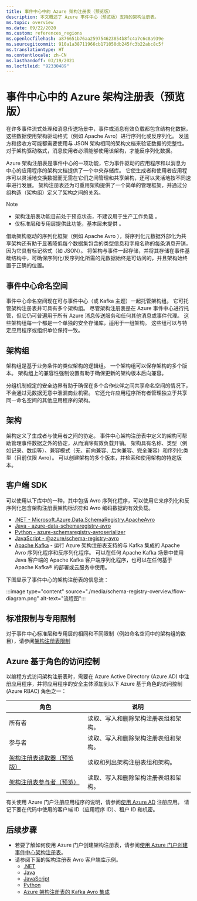 ```yaml
---
title: 事件中心中的 Azure 架构注册表（预览版）
description: 本文概述了 Azure 事件中心（预览版）支持的架构注册表。
ms.topic: overview
ms.date: 09/22/2020
ms.custom: references_regions
ms.openlocfilehash: a876651b76aa259754623854b8fc4a7c6c8a939e
ms.sourcegitcommit: 910a1a38711966cb171050db245fc3b22abc8c5f
ms.translationtype: HT
ms.contentlocale: zh-CN
ms.lasthandoff: 03/19/2021
ms.locfileid: "92330489"
---
```

# <a name="azure-schema-registry-in-event-hubs-preview"></a>事件中心中的 Azure 架构注册表（预览版）
在许多事件流式处理和消息传送场景中，事件或消息有效负载都包含结构化数据，这些数据使用架构驱动格式（例如 Apache Avro）进行序列化或反序列化。 发送方和接收方可能都需要使用与 JSON 架构相同的架构文档来验证数据的完整性。 对于架构驱动格式，消息使用者必须能够使用该架构，才能反序列化数据。 

Azure 架构注册表是事件中心的一项功能，它为事件驱动的应用程序和以消息为中心的应用程序的架构文档提供了一个中央存储库。 它使生成者和使用者应用程序可以灵活地交换数据而无需在它们之间管理和共享架构，还可以灵活地按不同速率进行发展。 架构注册表还为可重用架构提供了一个简单的管理框架，并通过分组构造（架构组）定义了架构之间的关系。

> [!NOTE]
> - 架构注册表功能目前处于预览状态，不建议用于生产工作负载 。
> - 仅标准层和专用层提供此功能，基本层未提供  。

借助架构驱动的序列化框架（例如 Apache Avro ），将序列化元数据外部化为共享架构还有助于显著降低每个数据集包含的类型信息和字段名称的每条消息开销，因为它具有标记格式（如 JSON）。 将架构与事件一起存储，并将其存储在事件基础结构中，可确保序列化/反序列化所需的元数据始终是可访问的，并且架构始终置于正确的位置。 

## <a name="event-hubs-namespace"></a>事件中心命名空间
事件中心命名空间现在可与事件中心（或 Kafka 主题）一起托管架构组。 它可托管架构注册表并可具有多个架构组。 尽管架构注册表是在 Azure 事件中心进行托管，但它仍可普遍用于所有 Azure 消息传送服务和任何其他消息或事件代理。 这些架构组每一个都是一个单独的安全存储库，适用于一组架构。 这些组可以与特定应用程序或组织单位保持一致。 

## <a name="schema-groups"></a>架构组
架构组是基于业务条件的类似架构的逻辑组。 一个架构组可以保存架构的多个版本。 架构组上的兼容性强制设置有助于确保更新的架构版本后向兼容。

分组机制规定的安全边界有助于确保在多个合作伙伴之间共享命名空间的情况下，不会通过元数据无意中泄漏商业机密。 它还允许应用程序所有者管理独立于共享同一命名空间的其他应用程序的架构。


## <a name="schemas"></a>架构
架构定义了生成者与使用者之间的协定。 事件中心架构注册表中定义的架构可帮助管理事件数据之外的协定，从而消除有效负载开销。 架构具有名称、类型（例如记录、数组等）、兼容模式（无、前向兼容、后向兼容、完全兼容）和序列化类型（目前仅限 Avro）。 可以创建架构的多个版本，并检索和使用架构的特定版本。 

## <a name="client-sdks"></a>客户端 SDK
可以使用以下库中的一种，其中包括 Avro 序列化程序，可以使用它来序列化和反序列化包含架构注册表架构标识符和 Avro 编码数据的有效负载。

- [.NET - Microsoft.Azure.Data.SchemaRegistry.ApacheAvro](https://github.com/Azure/azure-sdk-for-net/tree/master/sdk/schemaregistry/Microsoft.Azure.Data.SchemaRegistry.ApacheAvro)
- [Java - azure-data-schemaregistry-avro](https://github.com/Azure/azure-sdk-for-java/tree/master/sdk/schemaregistry/azure-data-schemaregistry-avro/)
- [Python - azure-schemaregistry-avroserializer](https://github.com/Azure/azure-sdk-for-python/tree/master/sdk/schemaregistry/azure-schemaregistry-avroserializer)
- [JavaScript - @azure/schema-registry-avro](https://github.com/Azure/azure-sdk-for-js/tree/master/sdk/schemaregistry/schema-registry-avro)
- [Apache Kafka](https://github.com/Azure/azure-schema-registry-for-kafka/) - 运行 Azure 架构注册表支持的与 Kafka 集成的 Apache Avro 序列化程序和反序列化程序。 可以在任何 Apache Kafka 场景中使用 Java 客户端的 Apache Kafka 客户端序列化程序，也可以在任何基于 Apache Kafka® 的部署或云服务中使用。 

下图显示了事件中心的架构注册表的信息流： 

:::image type="content" source="./media/schema-registry-overview/flow-diagram.png" alt-text="流程图":::

## <a name="standard-vs-dedicated-limits"></a>标准限制与专用限制
对于事件中心标准层和专用层的相同和不同限制（例如命名空间中的架构组的数目），请参阅[架构注册表限制](../azure-resource-manager/management/azure-subscription-service-limits.md#schema-registry-limitations)

## <a name="azure-role-based-access-control"></a>Azure 基于角色的访问控制
以编程方式访问架构注册表时，需要在 Azure Active Directory (Azure AD) 中注册应用程序，并将应用程序的安全主体添加到以下 Azure 基于角色的访问控制 (Azure RBAC) 角色之一：

| 角色 | 说明 | 
| ---- | ----------- | 
| 所有者 | 读取、写入和删除架构注册表组和架构。 |
| 参与者 | 读取、写入和删除架构注册表组和架构。 |
| [架构注册表读取器（预览版）](../role-based-access-control/built-in-roles.md#schema-registry-reader-preview) | 读取和列出架构注册表组和架构。 |
| [架构注册表参与者（预览）](../role-based-access-control/built-in-roles.md#schema-registry-reader-preview) | 读取、写入和删除架构注册表组和架构。 |

有关使用 Azure 门户注册应用程序的说明，请参阅[使用 Azure AD](../active-directory/develop/quickstart-register-app.md) 注册应用。 请记下要在代码中使用的客户端 ID（应用程序 ID）、租户 ID 和机密。 

## <a name="next-steps"></a>后续步骤

- 若要了解如何使用 Azure 门户创建架构注册表，请参阅[使用 Azure 门户创建事件中心架构注册表](create-schema-registry.md)。
- 请参阅下面的架构注册表 Avro 客户端库示例。
    - [.NET](https://github.com/Azure/azure-sdk-for-net/tree/master/sdk/schemaregistry/Microsoft.Azure.Data.SchemaRegistry.ApacheAvro/tests/Samples)
    - [Java](https://github.com/Azure/azure-sdk-for-java/tree/master/sdk/schemaregistry/azure-data-schemaregistry-avro/src/samples)
    - [JavaScript](https://github.com/Azure/azure-sdk-for-js/tree/master/sdk/schemaregistry/schema-registry-avro/samples )
    - [Python](https://github.com/Azure/azure-sdk-for-python/tree/master/sdk/schemaregistry/azure-schemaregistry-avroserializer/samples )
    - [Azure 架构注册表的 Kafka Avro 集成](https://github.com/Azure/azure-schema-registry-for-kafka/tree/master/csharp/avro/samples)

